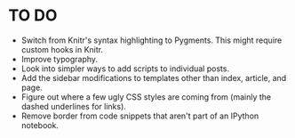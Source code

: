 TO DO
=====

- Switch from Knitr's syntax highlighting to Pygments. This might require custom hooks in Knitr.
- Improve typography.
- Look into simpler ways to add scripts to individual posts.
- Add the sidebar modifications to templates other than index, article, and page.
- Figure out where a few ugly CSS styles are coming from (mainly the dashed underlines for links).
- Remove border from code snippets that aren't part of an IPython notebook.